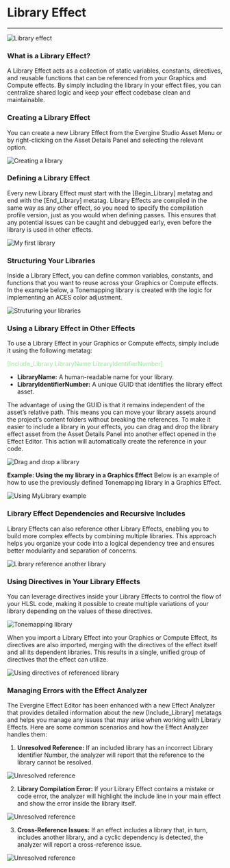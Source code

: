 # Library Effect
---

![Library effect](images/libraries/Header.png)

### What is a Library Effect?
A Library Effect acts as a collection of static variables, constants, directives, and reusable functions that can be referenced from your Graphics and Compute effects. By simply including the library in your effect files, you can centralize shared logic and keep your effect codebase clean and maintainable.

### Creating a Library Effect
You can create a new Library Effect from the Evergine Studio Asset Menu or by right-clicking on the Asset Details Panel and selecting the relevant option.

![Creating a library](images/libraries/CreatingALibrary.png)

### Defining a Library Effect
Every new Library Effect must start with the [Begin_Library] metatag and end with the [End_Library] metatag. Library Effects are compiled in the same way as any other effect, so you need to specify the compilation profile version, just as you would when defining passes. This ensures that any potential issues can be caught and debugged early, even before the library is used in other effects.

![My first library](images/libraries/MyFirstLibraryEffect.png)

### Structuring Your Libraries
Inside a Library Effect, you can define common variables, constants, and functions that you want to reuse across your Graphics or Compute effects. In the example below, a Tonemapping library is created with the logic for implementing an ACES color adjustment.

![Struturing your libraries](images/libraries/TonemappingLibrary.png)

### Using a Library Effect in Other Effects
To use a Library Effect in your Graphics or Compute effects, simply include it using the following metatag:

<span style="color:lightgreen">[Include_Library LibraryName LibraryIdentifierNumber]</span>

* **LibraryName:** A human-readable name for your library.
* **LibraryIdentifierNumber:** A unique GUID that identifies the library effect asset.

The advantage of using the GUID is that it remains independent of the asset’s relative path. This means you can move your library assets around the project’s content folders without breaking the references.
To make it easier to include a library in your effects, you can drag and drop the library effect asset from the Asset Details Panel into another effect opened in the Effect Editor. This action will automatically create the reference in your code.

![Drag and drop a library](images/libraries/DragAndDrop.gif)

**Example: Using the my library in a Graphics Effect**
Below is an example of how to use the previously defined Tonemapping library in a Graphics Effect.

![Using MyLibrary example](images/libraries/UsingACES.png)

### Library Effect Dependencies and Recursive Includes
Library Effects can also reference other Library Effects, enabling you to build more complex effects by combining multiple libraries. This approach helps you organize your code into a logical dependency tree and ensures better modularity and separation of concerns.

![Library reference another library](images/libraries/LibraryIncludingAnother.png)

### Using Directives in Your Library Effects
You can leverage directives inside your Library Effects to control the flow of your HLSL code, making it possible to create multiple variations of your library depending on the values of these directives.

![Tonemapping library](images/libraries/MultiplesTonemapping.png)

When you import a Library Effect into your Graphics or Compute Effect, its directives are also imported, merging with the directives of the effect itself and all its dependent libraries. This results in a single, unified group of directives that the effect can utilize.

![Using directives of referenced library](images/libraries/UsingDirectives.png)

### Managing Errors with the Effect Analyzer
The Evergine Effect Editor has been enhanced with a new Effect Analyzer that provides detailed information about the new [Include_Library] metatags and helps you manage any issues that may arise when working with Library Effects. Here are some common scenarios and how the Effect Analyzer handles them:

1. **Unresolved Reference:** If an included library has an incorrect Library Identifier Number, the analyzer will report that the reference to the library cannot be resolved.

![Unresolved reference](images/libraries/LibraryCannotBeResolved.png)

2. **Library Compilation Error:** If your Library Effect contains a mistake or code error, the analyzer will highlight the include line in your main effect and show the error inside the library itself.

![Unresolved reference](images/libraries/ErrorInsideLibrary.png)

3. **Cross-Reference Issues:** If an effect includes a library that, in turn, includes another library, and a cyclic dependency is detected, the analyzer will report a cross-reference issue.

![Unresolved reference](images/libraries/CrossReference.png)


